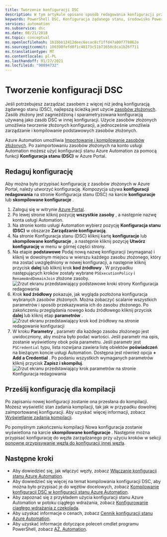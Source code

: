 ```yaml
---
title: Tworzenie konfiguracji DSC
description: W tym artykule opisano sposób redagowania konfiguracji przy użyciu zasobów złożonych w konfiguracji stanu Azure Automation.
keywords: PowerShell DSC, Konfiguracja żądanego stanu, środowisko PowerShell DSC Azure, zasoby złożone
services: automation
ms.subservice: dsc
ms.date: 08/21/2018
ms.topic: conceptual
ms.openlocfilehash: 1b1bbb12412deec6ecac8cf1ffd47a00f778862e
ms.sourcegitcommit: 100390fefd8f1c48173c51b71650c8ca1b26f711
ms.translationtype: MT
ms.contentlocale: pl-PL
ms.lasthandoff: 01/27/2021
ms.locfileid: "98894732"
---
```

# <a name="compose-dsc-configurations"></a>Tworzenie konfiguracji DSC

Jeśli potrzebujesz zarządzać zasobem z więcej niż jedną konfiguracją żądanego stanu (DSC), najlepszą ścieżką jest użycie [zasobów złożonych](/powershell/scripting/dsc/resources/authoringresourcecomposite). Zasób złożony jest zagnieżdżoną i sparametryzowana konfiguracją używaną jako zasób DSC w innej konfiguracji. Użycie zasobów złożonych umożliwia tworzenie złożonych konfiguracji, a jednocześnie umożliwia zarządzanie i kompilowanie podstawowych zasobów złożonych.

Azure Automation umożliwia [Importowanie i kompilowanie zasobów złożonych](automation-dsc-compile.md). Po zaimportowaniu zasobów złożonych na konto usługi Automation możesz użyć konfiguracji stanu Azure Automation za pomocą funkcji **Konfiguracja stanu (DSC)** w Azure Portal.

## <a name="compose-a-configuration"></a>Redaguj konfigurację

Aby można było przypisać konfigurację z zasobów złożonych w Azure Portal, należy utworzyć konfigurację. Kompozycja używa **konfiguracji redagowania** na stronie Konfiguracja stanu (DSC) na karcie **konfiguracje** lub **skompilowane konfiguracje** .

1. Zaloguj się w witrynie [Azure Portal](https://portal.azure.com).
1. Po lewej stronie kliknij pozycję **wszystkie zasoby** , a następnie nazwę konta usługi Automation.
1. Na stronie konto usługi Automation wybierz pozycję **Konfiguracja stanu (DSC)** w obszarze **Zarządzanie konfiguracją**.
1. Na stronie Konfiguracja stanu (DSC) kliknij kartę **konfiguracje** lub **skompilowane konfiguracje** , a następnie kliknij pozycję **Utwórz konfigurację** w menu w górnej części strony.
1. Na etapie **podstawowe** Podaj nową nazwę konfiguracji (wymagana) i kliknij w dowolnym miejscu w wierszu każdego zasobu złożonego, który ma zostać uwzględniony w nowej konfiguracji, a następnie kliknij przycisk **dalej** lub kliknij krok **kod źródłowy** . W przypadku następujących kroków zostały wybrane `PSExecutionPolicy` i `RenameAndDomainJoin` złożone zasoby.
   ![Zrzut ekranu przedstawiający podstawowe kroki strony Konfiguracja redagowania](./media/compose-configurationwithcompositeresources/compose-configuration-basics.png)
1. Krok **kod źródłowy** pokazuje, jak wygląda pozłożona konfiguracja wybranych zasobów złożonych. Można zobaczyć scalanie wszystkich parametrów i sposób przekazywania ich do zasobu złożonego. Po zakończeniu przeglądania nowego kodu źródłowego kliknij przycisk **dalej** lub kliknij etap **parametrów** .
   ![Zrzut ekranu przedstawiający krok kod źródłowy na stronie redagowanie konfiguracji](./media/compose-configurationwithcompositeresources/compose-configuration-sourcecode.png)
1. W kroku **Parametry** , parametr dla każdego zasobu złożonego jest uwidoczniony, aby można było podać wartości. Jeśli parametr ma opis, zostanie wyświetlony obok pola parametru. Jeśli parametr jest `PSCredential` typu, lista rozwijana zawiera listę obiektów **poświadczeń** na bieżącym koncie usługi Automation. Dostępna jest również opcja **+ Add a Credential** . Po podaniu wszystkich wymaganych parametrów kliknij przycisk **Zapisz i skompiluj**.
   ![Zrzut ekranu przedstawiający krok parametrów na stronie Konfiguracja redagowania](./media/compose-configurationwithcompositeresources/compose-configuration-parameters.png)

## <a name="submit-the-configuration-for-compilation"></a>Prześlij konfigurację dla kompilacji

Po zapisaniu nowej konfiguracji zostanie ona przesłana do kompilacji. Możesz wyświetlić stan zadania kompilacji, tak jak w przypadku dowolnej zaimportowanej konfiguracji. Aby uzyskać więcej informacji, zobacz [Wyświetlanie zadania kompilacji](automation-dsc-getting-started.md#view-a-compilation-job).

Po pomyślnym zakończeniu kompilacji Nowa konfiguracja zostanie wyświetlona na karcie **skompilowane konfiguracje** . Następnie można przypisać konfigurację do węzła zarządzanego przy użyciu kroków w sekcji [ponowne przypisywanie węzła do konfiguracji innej węzła](automation-dsc-getting-started.md#reassign-a-node-to-a-different-node-configuration).

## <a name="next-steps"></a>Następne kroki

- Aby dowiedzieć się, jak włączyć węzły, zobacz [Włączanie konfiguracji stanu Azure Automation](automation-dsc-onboarding.md).
- Aby dowiedzieć się więcej na temat kompilowania konfiguracji DSC, aby można było przypisać je do węzłów docelowych, zobacz [Kompilowanie konfiguracji DSC w konfiguracji stanu Azure Automation](automation-dsc-compile.md).
- Aby zapoznać się z przykładem użycia konfiguracji stanu Azure Automation w potoku ciągłego wdrażania, zobacz [Konfigurowanie ciągłego wdrażania z czekoladą](automation-dsc-cd-chocolatey.md).
- Aby uzyskać informacje o cenach, zobacz [Cennik konfiguracji stanu Azure Automation](https://azure.microsoft.com/pricing/details/automation/).
- Aby uzyskać informacje dotyczące poleceń cmdlet programu PowerShell, zobacz [AZ. Automation](/powershell/module/az.automation).
